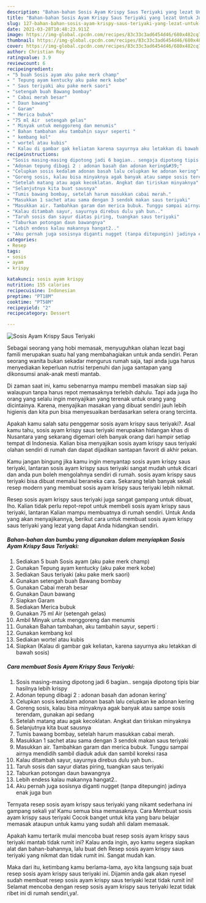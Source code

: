 ```yaml
---
description: "Bahan-bahan Sosis Ayam Krispy Saus Teriyaki yang lezat Untuk Jualan"
title: "Bahan-bahan Sosis Ayam Krispy Saus Teriyaki yang lezat Untuk Jualan"
slug: 127-bahan-bahan-sosis-ayam-krispy-saus-teriyaki-yang-lezat-untuk-jualan
date: 2021-03-28T10:48:23.911Z
image: https://img-global.cpcdn.com/recipes/83c33c3ad6454d46/680x482cq70/sosis-ayam-krispy-saus-teriyaki-foto-resep-utama.jpg
thumbnail: https://img-global.cpcdn.com/recipes/83c33c3ad6454d46/680x482cq70/sosis-ayam-krispy-saus-teriyaki-foto-resep-utama.jpg
cover: https://img-global.cpcdn.com/recipes/83c33c3ad6454d46/680x482cq70/sosis-ayam-krispy-saus-teriyaki-foto-resep-utama.jpg
author: Christian Roy
ratingvalue: 3.9
reviewcount: 6
recipeingredient:
- "5 buah Sosis ayam aku pake merk champ"
- " Tepung ayam kentucky aku pake merk kobe"
- " Saus teriyaki aku pake merk saori"
- "setengah buah Bawang bombay"
- " Cabai merah besar"
- " Daun bawang"
- " Garam"
- " Merica bubuk"
- "75 ml Air  setengah gelas"
- " Minyak untuk menggoreng dan menumis"
- " Bahan tambahan aku tambahin sayur seperti "
- " kembang kol"
- " wortel atau kubis"
- " Kalau di gambar gak keliatan karena sayurnya aku letakkan di bawah sosis"
recipeinstructions:
- "Sosis masing-masing dipotong jadi 6 bagian.. sengaja dipotong tipis biar hasilnya lebih krispy"
- "Adonan tepung dibagi 2 : adonan basah dan adonan kering&#39;"
- "Celupkan sosis kedalam adonan basah lalu celupkan ke adonan kering"
- "Goreng sosis, kalau bisa minyaknya agak banyak atau sampe sosis terendam, gunakan api sedang"
- "Setelah matang atau agak kecoklatan. Angkat dan tiriskan minyaknya"
- "Selanjutnya kita buat sausnya"
- "Tumis bawang bombay, setelah harum masukkan cabai merah."
- "Masukkan 1 sachet atau sama dengan 3 sendok makan saus teriyaki"
- "Masukkan air. Tambahkan garam dan merica bubuk. Tunggu sampai airnya mendidih sambil diaduk aduk dan sambil koreksi rasa"
- "Kalau ditambah sayur, sayurnya direbus dulu yah bun.."
- "Taruh sosis dan sayur diatas piring, tuangkan saus teriyaki"
- "Taburkan potongan daun bawangnya"
- "Lebih endess kalau makannya hangat2.."
- "Aku pernah juga sosisnya diganti nugget (tanpa ditepungin) jadinya enak juga bun"
categories:
- Resep
tags:
- sosis
- ayam
- krispy

katakunci: sosis ayam krispy 
nutrition: 155 calories
recipecuisine: Indonesian
preptime: "PT18M"
cooktime: "PT58M"
recipeyield: "2"
recipecategory: Dessert

---
```



![Sosis Ayam Krispy Saus Teriyaki](https://img-global.cpcdn.com/recipes/83c33c3ad6454d46/680x482cq70/sosis-ayam-krispy-saus-teriyaki-foto-resep-utama.jpg)

Sebagai seorang yang hobi memasak, menyuguhkan olahan lezat bagi famili merupakan suatu hal yang membahagiakan untuk anda sendiri. Peran seorang  wanita bukan sekadar mengurus rumah saja, tapi anda juga harus menyediakan keperluan nutrisi terpenuhi dan juga santapan yang dikonsumsi anak-anak mesti mantab.

Di zaman  saat ini, kamu sebenarnya mampu membeli masakan siap saji walaupun tanpa harus repot memasaknya terlebih dahulu. Tapi ada juga lho orang yang selalu ingin menyajikan yang terenak untuk orang yang dicintainya. Karena, menyajikan masakan yang dibuat sendiri jauh lebih higienis dan kita pun bisa menyesuaikan berdasarkan selera orang tercinta. 



Apakah kamu salah satu penggemar sosis ayam krispy saus teriyaki?. Asal kamu tahu, sosis ayam krispy saus teriyaki merupakan hidangan khas di Nusantara yang sekarang digemari oleh banyak orang dari hampir setiap tempat di Indonesia. Kalian bisa menyajikan sosis ayam krispy saus teriyaki olahan sendiri di rumah dan dapat dijadikan santapan favorit di akhir pekan.

Kamu jangan bingung jika kamu ingin menyantap sosis ayam krispy saus teriyaki, lantaran sosis ayam krispy saus teriyaki sangat mudah untuk dicari dan anda pun boleh mengolahnya sendiri di rumah. sosis ayam krispy saus teriyaki bisa dibuat memalui beraneka cara. Sekarang telah banyak sekali resep modern yang membuat sosis ayam krispy saus teriyaki lebih nikmat.

Resep sosis ayam krispy saus teriyaki juga sangat gampang untuk dibuat, lho. Kalian tidak perlu repot-repot untuk membeli sosis ayam krispy saus teriyaki, lantaran Kalian mampu membuatnya di rumah sendiri. Untuk Anda yang akan menyajikannya, berikut cara untuk membuat sosis ayam krispy saus teriyaki yang lezat yang dapat Anda hidangkan sendiri.

<!--inarticleads1-->

##### Bahan-bahan dan bumbu yang digunakan dalam menyiapkan Sosis Ayam Krispy Saus Teriyaki:

1. Sediakan 5 buah Sosis ayam (aku pake merk champ)
1. Gunakan  Tepung ayam kentucky (aku pake merk kobe)
1. Sediakan  Saus teriyaki (aku pake merk saori)
1. Gunakan setengah buah Bawang bombay
1. Gunakan  Cabai merah besar
1. Gunakan  Daun bawang
1. Siapkan  Garam
1. Sediakan  Merica bubuk
1. Gunakan 75 ml Air  (setengah gelas)
1. Ambil  Minyak untuk menggoreng dan menumis
1. Gunakan  Bahan tambahan, aku tambahin sayur, seperti :
1. Gunakan  kembang kol
1. Sediakan  wortel atau kubis
1. Siapkan  (Kalau di gambar gak keliatan, karena sayurnya aku letakkan di bawah sosis)




<!--inarticleads2-->

##### Cara membuat Sosis Ayam Krispy Saus Teriyaki:

1. Sosis masing-masing dipotong jadi 6 bagian.. sengaja dipotong tipis biar hasilnya lebih krispy
1. Adonan tepung dibagi 2 : adonan basah dan adonan kering&#39;
1. Celupkan sosis kedalam adonan basah lalu celupkan ke adonan kering
1. Goreng sosis, kalau bisa minyaknya agak banyak atau sampe sosis terendam, gunakan api sedang
1. Setelah matang atau agak kecoklatan. Angkat dan tiriskan minyaknya
1. Selanjutnya kita buat sausnya
1. Tumis bawang bombay, setelah harum masukkan cabai merah.
1. Masukkan 1 sachet atau sama dengan 3 sendok makan saus teriyaki
1. Masukkan air. Tambahkan garam dan merica bubuk. Tunggu sampai airnya mendidih sambil diaduk aduk dan sambil koreksi rasa
1. Kalau ditambah sayur, sayurnya direbus dulu yah bun..
1. Taruh sosis dan sayur diatas piring, tuangkan saus teriyaki
1. Taburkan potongan daun bawangnya
1. Lebih endess kalau makannya hangat2..
1. Aku pernah juga sosisnya diganti nugget (tanpa ditepungin) jadinya enak juga bun




Ternyata resep sosis ayam krispy saus teriyaki yang nikamt sederhana ini gampang sekali ya! Kamu semua bisa memasaknya. Cara Membuat sosis ayam krispy saus teriyaki Cocok banget untuk kita yang baru belajar memasak ataupun untuk kamu yang sudah ahli dalam memasak.

Apakah kamu tertarik mulai mencoba buat resep sosis ayam krispy saus teriyaki mantab tidak rumit ini? Kalau anda ingin, ayo kamu segera siapkan alat dan bahan-bahannya, lalu buat deh Resep sosis ayam krispy saus teriyaki yang nikmat dan tidak rumit ini. Sangat mudah kan. 

Maka dari itu, ketimbang kamu berlama-lama, ayo kita langsung saja buat resep sosis ayam krispy saus teriyaki ini. Dijamin anda gak akan nyesel sudah membuat resep sosis ayam krispy saus teriyaki lezat tidak rumit ini! Selamat mencoba dengan resep sosis ayam krispy saus teriyaki lezat tidak ribet ini di rumah sendiri,ya!.

